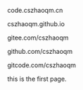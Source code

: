 code.cszhaoqm.cn

cszhaoqm.github.io

gitee.com/cszhaoqm

github.com/cszhaoqm

gitcode.com/cszhaoqm


this is the first page.
